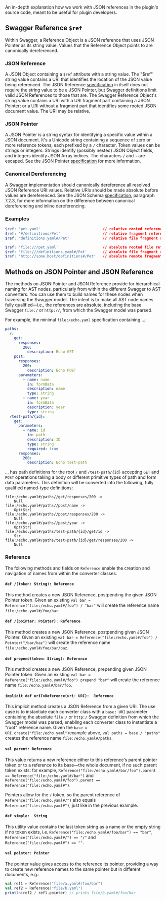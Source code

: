 An in-depth explanation how we work with JSON references in the plugin's source code, meant to be useful for plugin developers.

## Swagger Reference `$ref`

Within Swagger, a Reference Object is a JSON reference that uses JSON Pointer as its string value. Values that the Reference Object points to are canonically dereferenced.

### JSON Reference
A JSON Object containing a `$ref` attribute with a string value. The "$ref" string value contains a URI that identifies the location of the JSON value being referenced. The JSON Reference [specification](https://tools.ietf.org/html/draft-pbryan-zyp-json-ref-03) in itself does not require the string value to be a JSON Pointer, but Swagger definitions limit valid JSON References to those that are. The Swagger Reference Object's string value contains a URI with a URI fragment part containing a JSON Pointer; or a URI without a fragment part that identifies some rooted JSON document value. The URI may be relative.

### JSON Pointer
A JSON Pointer is a string syntax for identifying a specific value within a JSON document. It's a Unicode string containing a sequence of zero or more reference tokens, each prefixed by a `/` character. Token values can be strings or integers: Strings identify (possibly nested) JSON Object fields, and integers identify JSON Array indices. The characters `/` and `~` are escaped. See the JSON Pointer [specification](http://tools.ietf.org/html/rfc6901) for more information.

### Canonical Dereferencing
A Swagger implementation should canonically dereference all resolved JSON Reference URI values. Relative URIs should be made absolute before values are dereferenced. See the JSON Schema [specification](http://json-schema.org/latest/json-schema-core.html#anchor27), paragraph 7.2.3, for more information on the difference between canonical dereferencing and inline dereferencing.

### Examples

```yaml
$ref: 'pet.yaml'                            // relative rooted reference
$ref: '#/definitions/Pet'                   // relative fragment reference
$ref: 'definitions.yaml#/Pet'               // relative file fragment reference

$ref: 'file:///pet.yaml'                    // absolute rooted file reference
$ref: 'file:///definitions.yaml#/Pet'       // absolute file fragment reference
$ref: 'http://some.host/definitions#/Pet'   // absolute remote fragment reference
```

## Methods on JSON Pointer and JSON Reference

The methods on JSON Pointer and JSON Reference provide for hierarchical naming for AST nodes, particularly from within the different Swagger to AST converters. You can use them to build names for these nodes when traversing the Swagger model. The intent is to make all AST node names fully qualified—i.e., the references are absolute, including the base Swagger `file:/` or `http://`, from which the Swagger model was parsed.

For example, the minimal `file:/echo.yaml` specification containing ...:

```yaml
paths:
  /:
    get:
      responses:
        200:
          description: Echo GET
    post:
      responses:
        200:
          description: Echo POST
      parameters:
        - name: name
          in: formData
          description: name
          type: string
        - name: year
          in: formData
          description: year
          type: string
  /test-path/{id}:
    get:
      parameters:
        - name: id
          in: path
          description: ID
          type: string
          required: true
      responses:
        200:
          description: Echo test-path
```

... has path definitions for the root `/` and `/test-path/{id}` accepting `GET` and `POST` operations taking a body or different primitive types of path and form data parameters. This definition will be converted into the following, fully qualified named-type definitions:

```
file:/echo.yaml#/paths//get/responses/200 ->
	Null
file:/echo.yaml#/paths//post/name ->
	Opt(Str)
file:/echo.yaml#/paths//post/responses/200 ->
	Null
file:/echo.yaml#/paths//post/year ->
	Opt(Str)
file:/echo.yaml#/paths/test-path/{id}/get/id ->
	Str
file:/echo.yaml#/paths/test-path/{id}/get/responses/200 ->
	Null
```

### Reference

The following methods and fields on `Reference` enable the creation and navigation of names from within the converter classes.

#### `def /(token: String): Reference`

This method creates a new JSON Reference, postpending the given JSON Pointer token. Given an existing `val bar = Reference("file:/echo.yaml#/foo") / "bar"` will create the reference name `file:/echo.yaml#/foo/bar`.

#### `def /(pointer: Pointer): Reference`

This method creates a new JSON Reference, postpending given JSON Pointer. Given an existing `val bar = Reference("file:/echo.yaml#/foo") / Pointer("/bar/baz")` will create the reference name `file:/echo.yaml#/foo/bar/baz`.

#### `def prepend(token: String): Reference`

This method creates a new JSON Reference, prepending given JSON Pointer token. Given an existing `val bar = Reference("file:/echo.yaml#/foo") prepend "bar"` will create the reference name `file:/echo.yaml#/bar/foo`.

#### `implicit def uriToReference(uri: URI):  Reference`

This implicit method creates a JSON Reference from a given URI. The use case is to instantiate each converter class with a `base: URI` parameter containing the absolute `file:/` or `http:/` Swagger definition from which the Swagger model was parsed, enabling each converter class to instantiate a "root" reference name. Given the `base = URI.create("file:/echo.yaml")`example above, `val paths = base / "paths"` creates the reference name `file:/echo.yaml#/paths`.

#### `val parent: Reference`

This value returns a new reference either to this reference's parent pointer token or to a reference to its base—the whole document, if no such parent token exists: for example, `Reference("file:/echo.yaml#/bar/foo").parent == Reference("file:/echo.yaml#/bar")` and `Reference("file:/echo.yaml#/foo").parent == Reference("file:/echo.yaml#")`. 

Pointers allow for the `/` token, so the parent reference of `Reference("file:/echo.yaml#/")` also equals `Reference("file:/echo.yaml#")`, just like in the previous example.

#### `def simple:  String`

This utility value contains the last token string as a name or the empty string if no token exists, i.e. `Reference("file:/echo.yaml#/foo/bar") == "bar"`, `Reference("file:/echo.yaml#/") == "/"` and `Reference("file:/echo.yaml#") == ""`.

#### `val pointer: Pointer`

The pointer value gives access to the reference its pointer, providing a way to create new reference names to the same pointer but in different documents, e.g.:

```scala
val ref1 = Reference("file/a.yaml#/foo/bar")
val ref2 = Reference("file/b.yaml")
println(ref2 / ref1.pointer) // prints file/b.yaml#/foo/bar
```
